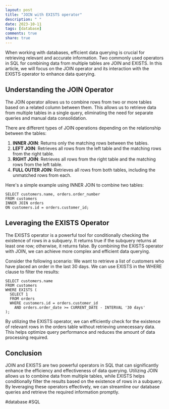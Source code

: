 ```yaml
---
layout: post
title: "JOIN with EXISTS operator"
description: " "
date: 2023-10-11
tags: [database]
comments: true
share: true
---
```


When working with databases, efficient data querying is crucial for retrieving relevant and accurate information. Two commonly used operators in SQL for combining data from multiple tables are JOIN and EXISTS. In this article, we will focus on the JOIN operator and its interaction with the EXISTS operator to enhance data querying.

## Understanding the JOIN Operator

The JOIN operator allows us to combine rows from two or more tables based on a related column between them. This allows us to retrieve data from multiple tables in a single query, eliminating the need for separate queries and manual data consolidation.

There are different types of JOIN operations depending on the relationship between the tables:

1. **INNER JOIN**: Returns only the matching rows between the tables.
2. **LEFT JOIN**: Retrieves all rows from the left table and the matching rows from the right table.
3. **RIGHT JOIN**: Retrieves all rows from the right table and the matching rows from the left table.
4. **FULL OUTER JOIN**: Retrieves all rows from both tables, including the unmatched rows from each.

Here's a simple example using INNER JOIN to combine two tables:

```
SELECT customers.name, orders.order_number
FROM customers
INNER JOIN orders 
ON customers.id = orders.customer_id;
```

## Leveraging the EXISTS Operator

The EXISTS operator is a powerful tool for conditionally checking the existence of rows in a subquery. It returns true if the subquery returns at least one row; otherwise, it returns false. By combining the EXISTS operator with JOIN, we can achieve more complex and efficient data querying.

Consider the following scenario: We want to retrieve a list of customers who have placed an order in the last 30 days. We can use EXISTS in the WHERE clause to filter the results:

```
SELECT customers.name
FROM customers
WHERE EXISTS (
  SELECT 1
  FROM orders
  WHERE customers.id = orders.customer_id
    AND orders.order_date >= CURRENT_DATE - INTERVAL '30 days'
);
```

By utilizing the EXISTS operator, we can efficiently check for the existence of relevant rows in the orders table without retrieving unnecessary data. This helps optimize query performance and reduces the amount of data processing required.

## Conclusion

JOIN and EXISTS are two powerful operators in SQL that can significantly enhance the efficiency and effectiveness of data querying. Utilizing JOIN allows us to combine data from multiple tables, while EXISTS helps conditionally filter the results based on the existence of rows in a subquery. By leveraging these operators effectively, we can streamline our database queries and retrieve the required information promptly.

#database #SQL